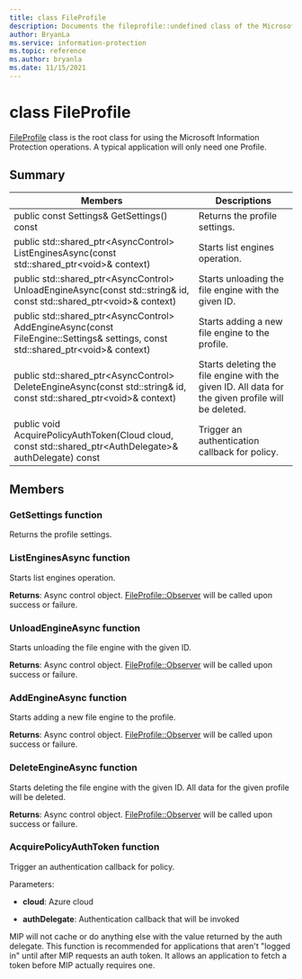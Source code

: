 ```yaml
---
title: class FileProfile 
description: Documents the fileprofile::undefined class of the Microsoft Information Protection (MIP) SDK.
author: BryanLa
ms.service: information-protection
ms.topic: reference
ms.author: bryanla
ms.date: 11/15/2021
---
```


# class FileProfile 
[FileProfile](undefined) class is the root class for using the Microsoft Information Protection operations.
A typical application will only need one Profile.
  
## Summary
 Members                        | Descriptions                                
--------------------------------|---------------------------------------------
public const Settings& GetSettings() const  |  Returns the profile settings.
public std::shared_ptr\<AsyncControl\> ListEnginesAsync(const std::shared_ptr\<void\>& context)  |  Starts list engines operation.
public std::shared_ptr\<AsyncControl\> UnloadEngineAsync(const std::string& id, const std::shared_ptr\<void\>& context)  |  Starts unloading the file engine with the given ID.
public std::shared_ptr\<AsyncControl\> AddEngineAsync(const FileEngine::Settings& settings, const std::shared_ptr\<void\>& context)  |  Starts adding a new file engine to the profile.
public std::shared_ptr\<AsyncControl\> DeleteEngineAsync(const std::string& id, const std::shared_ptr\<void\>& context)  |  Starts deleting the file engine with the given ID. All data for the given profile will be deleted.
public void AcquirePolicyAuthToken(Cloud cloud, const std::shared_ptr\<AuthDelegate\>& authDelegate) const  |  Trigger an authentication callback for policy.
  
## Members
  
### GetSettings function
Returns the profile settings.
  
### ListEnginesAsync function
Starts list engines operation.

  
**Returns**: Async control object.
[FileProfile::Observer](undefined) will be called upon success or failure.
  
### UnloadEngineAsync function
Starts unloading the file engine with the given ID.

  
**Returns**: Async control object.
[FileProfile::Observer](undefined) will be called upon success or failure.
  
### AddEngineAsync function
Starts adding a new file engine to the profile.

  
**Returns**: Async control object.
[FileProfile::Observer](undefined) will be called upon success or failure.
  
### DeleteEngineAsync function
Starts deleting the file engine with the given ID. All data for the given profile will be deleted.

  
**Returns**: Async control object.
[FileProfile::Observer](undefined) will be called upon success or failure.
  
### AcquirePolicyAuthToken function
Trigger an authentication callback for policy.

Parameters:  
* **cloud**: Azure cloud 


* **authDelegate**: Authentication callback that will be invoked


MIP will not cache or do anything else with the value returned by the auth delegate. This function is recommended for applications that aren't "logged in" until after MIP requests an auth token. It allows an application to fetch a token before MIP actually requires one.